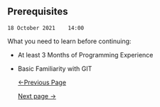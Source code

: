 ## Prerequisites ##

    18 October 2021    14:00

What you need to learn before continuing:

- At least 3 Months of Programming Experience 
- Basic Familiarity with GIT 

  [<-Previous Page](https://github.com/kanitmann/Learn_With_Me/tree/master/Docker)                                        
  
  [Next page ->]()